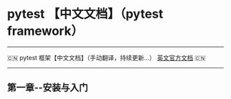 # pytest 【中文文档】（pytest framework）
***  
🇨🇳
pytest 框架【中文文档】（手动翻译，持续更新...）
[英文官方文档](https://docs.pytest.org/en/latest/getting-started.html)
🇨🇳
***
## 第一章--安装与入门

